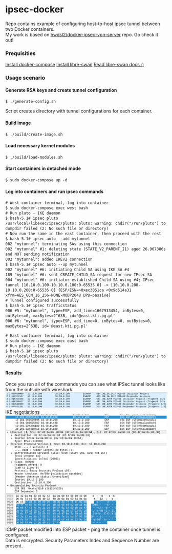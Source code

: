# ipsec-docker
Repo contains example of configuring host-to-host ipsec tunnel between two Docker containers.  
My work is based on [hwdsl2/docker-ipsec-vpn-server](https://github.com/hwdsl2/docker-ipsec-vpn-server) repo. Go check it out!

### Prequisities
[Install docker-compose](https://docs.docker.com/compose/install/)
[Install libre-swan](https://libreswan.org/)
[Read libre-swan docs :)](https://libreswan.org/wiki/Host_to_host_VPN)

### Usage scenario

#### Generate RSA keys and create tunnel configuration
```shell
$ ./generate-config.sh
```
Script creates directory with tunnel configurations for each container.

#### Build image
```shell
$ ./build/create-image.sh
```

#### Load necessary kernel modules
```shell
$ ./build/load-modules.sh
```

#### Start containers in detached mode
```shell
$ sudo docker-compose up -d
```

#### Log into containers and run ipsec commands
```shell
# West container terminal, log into container
$ sudo docker-compose exec west bash
# Run pluto - IKE daemon
$ bash-5.1# ipsec pluto
/usr/local/libexec/ipsec/pluto: pluto: warning: chdir("/run/pluto") to dumpdir failed (2: No such file or directory)
# Now run the same in the east container, then proceed with the rest
$ bash-5.1# ipsec auto --add mytunnel
002 "mytunnel": terminating SAs using this connection
002 "mytunnel" #1: deleting state (STATE_V2_PARENT_I1) aged 26.967386s and NOT sending notification
002 "mytunnel": added IKEv2 connection
$ bash-5.1# ipsec auto --up mytunnel
002 "mytunnel" #6: initiating Child SA using IKE SA #4
189 "mytunnel" #6: sent CREATE_CHILD_SA request for new IPsec SA
004 "mytunnel" #6: initiator established Child SA using #4; IPsec tunnel [10.10.0.100-10.10.0.100:0-65535 0] -> [10.10.0.200-10.10.0.200:0-65535 0] {ESP/ESN=>0xec3051ca <0x9d514a31 xfrm=AES_GCM_16_256-NONE-MODP2048 DPD=passive}
# Tunnel configured successfully
$ bash-5.1# ipsec trafficstatus
006 #5: "mytunnel", type=ESP, add_time=1667933454, inBytes=0, outBytes=0, maxBytes=2^63B, id='@east.kti.pg.pl'
006 #6: "mytunnel", type=ESP, add_time=0, inBytes=0, outBytes=0, maxBytes=2^63B, id='@east.kti.pg.pl'

```
```shell
# East container terminal, log into container
$ sudo docker-compose exec east bash
# Run pluto - IKE daemon
$ bash-5.1# ipsec pluto
/usr/local/libexec/ipsec/pluto: pluto: warning: chdir("/run/pluto") to dumpdir failed (2: No such file or directory)
```

#### Results
Once you run all of the commands you can see what IPSec tunnel looks like from the outside with wireshark.
![Screenshot](screenshots/IKE.png)
IKE negotiations
![Screenshot](screenshots/ESP.png)
ICMP packet modified into ESP packet - ping the container once tunnel is configured.  
Data is encrypted. Security Parameters Index and Sequence Number are present.
